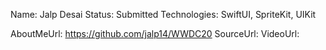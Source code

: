 Name: Jalp Desai
Status: Submitted
Technologies: SwiftUI, SpriteKit, UIKit

AboutMeUrl: https://github.com/jalp14/WWDC20
SourceUrl: 
VideoUrl: 

<!---
EXAMPLE
Name: John Appleseed
Status: Submitted <or> Winner <or> Distinguished <or> Rejected
Technologies: SwiftUI, RealityKit, CoreGraphic

AboutMeUrl: https://linkedin.com/in/johnappleseed
SourceUrl: https://github.com/johnappleseed/wwdc2025
VideoUrl: https://youtu.be/ABCDE123456
-->
